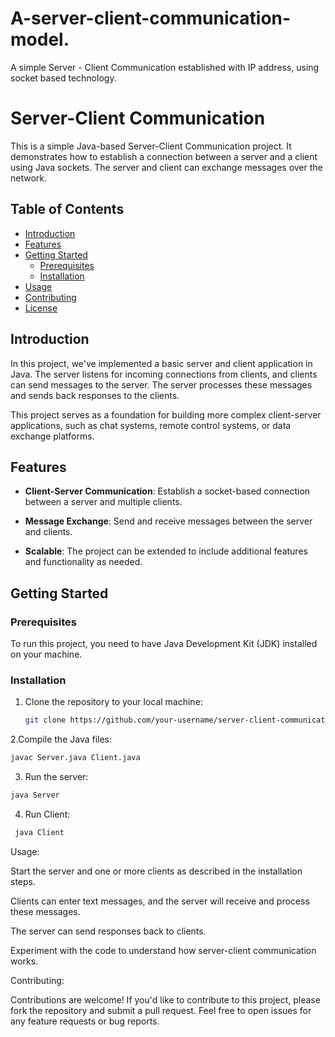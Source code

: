 # A-server-client-communication-model.
A simple Server - Client Communication established with IP address, using socket based technology.
# Server-Client Communication

This is a simple Java-based Server-Client Communication project. It demonstrates how to establish a connection between a server and a client using Java sockets. The server and client can exchange messages over the network.

## Table of Contents

- [Introduction](#introduction)
- [Features](#features)
- [Getting Started](#getting-started)
  - [Prerequisites](#prerequisites)
  - [Installation](#installation)
- [Usage](#usage)
- [Contributing](#contributing)
- [License](#license)

## Introduction

In this project, we've implemented a basic server and client application in Java. The server listens for incoming connections from clients, and clients can send messages to the server. The server processes these messages and sends back responses to the clients.

This project serves as a foundation for building more complex client-server applications, such as chat systems, remote control systems, or data exchange platforms.

## Features

- **Client-Server Communication**: Establish a socket-based connection between a server and multiple clients.

- **Message Exchange**: Send and receive messages between the server and clients.

- **Scalable**: The project can be extended to include additional features and functionality as needed.

## Getting Started

### Prerequisites

To run this project, you need to have Java Development Kit (JDK) installed on your machine.

### Installation

1. Clone the repository to your local machine:

   ```bash
   git clone https://github.com/your-username/server-client-communication.git
2.Compile the Java files:
  ```bash
  javac Server.java Client.java
  ```
3. Run the server:
  ```bash
  java Server
  ```
4. Run Client:
 ```bash
  java Client
  ```

Usage:

Start the server and one or more clients as described in the installation steps.

Clients can enter text messages, and the server will receive and process these messages.

The server can send responses back to clients.

Experiment with the code to understand how server-client communication works.
  
Contributing:

Contributions are welcome! If you'd like to contribute to this project, please fork the repository and submit a pull request. Feel free to open issues for any feature requests or bug reports.

